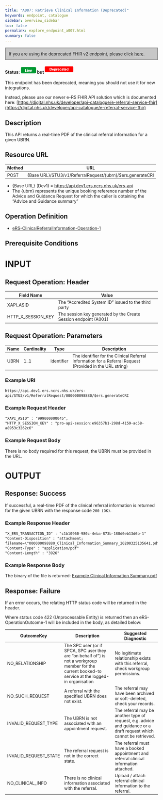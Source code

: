 ```yaml
---
title: "A007: Retrieve Clinical Information (Deprecated)"
keywords: endpoint, catalogue
sidebar: overview_sidebar
toc: false
permalink: explore_endpoint_a007.html
summary: false
---
```


<div style="border: 2px solid #888888; padding: 10px; background: #c7c7c7;">If you are using the deprecated FHIR v2 endpoint, please click <a href="explore_endpoint_a007_DSTU2.html">here</a>.</div>

#### Status: ![Live](images/icons/api_live.png) but ![Deprecated](images/icons/api_deprecated.png)

This endpoint has been deprecated, meaning you should not use it for new integrations.

Instead, please use our newer e-RS FHIR API solution which is documented here:
[https://digital.nhs.uk/developer/api-catalogue/e-referral-service-fhir](https://digital.nhs.uk/developer/api-catalogue/e-referral-service-fhir)

## Description
This API returns a real-time PDF of the clinical referral information for a given UBRN.

## Resource URL

| Method | URL |
| -------| --- |
| POST | {Base URL}/STU3/v1/ReferralRequest/{ubrn}/$ers.generateCRI |

- {Base URL} (Dev1) = https://api.dev1.ers.ncrs.nhs.uk/ers-api  
- The {ubrn} represents the unique booking reference number of the Advice and Guidance Request for which the caller is obtaining the “Advice and Guidance summary”


## Operation Definition

- [eRS-ClinicalReferralInformation-Operation-1](https://fhir.nhs.uk/STU3/OperationDefinition/eRS-ClinicalReferralInformation-Operation-1)

## Prerequisite Conditions


# INPUT

## Request Operation: Header

| Field Name | Value |
| ---------- | ----- |
| XAPI_ASID | The “Accredited System ID” issued to the third party |
| HTTP_X_SESSION_KEY | The session key generated by the Create Session endpoint (A001) |

## Request Operation: Parameters

| Name | Cardinality | Type | Description |
| ---- | ----------- | ---- | ----------- |
| UBRN | 1..1 | Identifier | The identifier for the Clinical Referral Information for a Referral Request<br>(Provided in the URL string) |

### Example URI
```http
https://api.dev1.ers.ncrs.nhs.uk/ers-api/STU3/v1/ReferralRequest/000000098880/$ers.generateCRI
```

### Example Request Header
```http
"XAPI_ASID" : "999000000045",
"HTTP_X_SESSION_KEY" : "pro-api-session:e96357b1-298d-4159-ac58-a8953c3262c6"
```
### Example Request Body
There is no body required for this request, the UBRN must be provided in the URL.

# OUTPUT

## Response: Success
If successful, a real-time PDF of the clinical referral information is returned for the given UBRN with the response code `200 (OK)`.

### Example Response Header
```http
"X_ERS_TRANSACTION_ID" : "c1b10960-980c-4eba-873b-188d0eb13d6b-1"
"Content-Disposition" : "attachment; filename=\"000000098880_Clinical_Information_Summary_20200325135641.pdf\"",
"Content-Type" : "application/pdf"
"Content-Length" : "3926"
```

### Example Response Body
The binary of the file is returned: [Example Clinical Information Summary.pdf](downloads/Example_Clinical_Information_Summary.pdf)

## Response: Failure
If an error occurs, the relating HTTP status code will be returned in the header.  

Where status code 422 (Unprocessable Entity) is returned then an eRS-OperationOutcome-1 will be included in the body, as detailed below:

| OutcomeKey | Description | Suggested Diagnostic |
| ---------- | ----------- | -------------------- |
| NO_RELATIONSHIP | The SPC user (or if SPCA, SPC user they are “on behalf of”) is not a workgroup member for the current booked-to service at the logged-in organisation | No legitimate relationship exists with this referral, check workgroup permissions. |
| NO_SUCH_REQUEST | A referral with the specified UBRN does not exist. | The referral may have been archived or soft-deleted, check your records. |
| INVALID_REQUEST_TYPE | The UBRN is not associated with an appointment request.  | The referral may be another type of request, e.g. advice and guidance or a draft request which cannot be retrieved. |
| INVALID_REQUEST_STATE | The referral request is not in the correct state. | The referral must have a booked appointment and referral clinical information attached. |
| NO_CLINICAL_INFO | There is no clinical information associated with the referral. | Upload / attach referral clinical information to the referral. |
